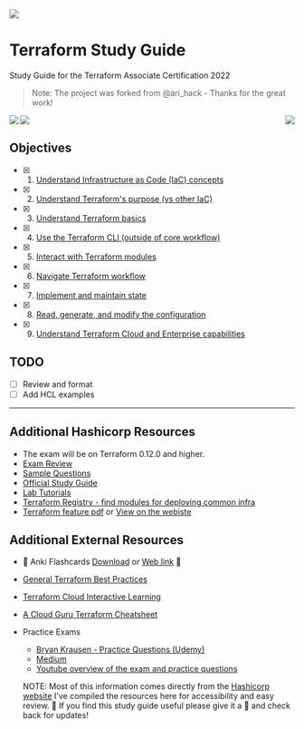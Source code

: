 <img align="center" src="tf-logo.png">

# Terraform Study Guide

Study Guide for the Terraform Associate Certification 2022

> Note: The project was forked from @ari_hack - Thanks for the great work!

<img align="left" src="https://img.shields.io/github/last-commit/ari-hacks/terraform-study-guide/master?style=for-the-badge">

<img align="center" src="https://img.shields.io/github/license/ari-hacks/terraform-study-guide?style=for-the-badge">

<img align="right" src="https://img.shields.io/github/repo-size/ari-hacks/terraform-study-guide?style=for-the-badge">

## Objectives

- [x] 1. [Understand Infrastructure as Code (IaC) concepts](/Objective%201%20&%202/Iac.md)
- [x] 2. [Understand Terraform's purpose (vs other IaC)](/Objective%201%20&%202/Iac.md)
- [x] 3. [Understand Terraform basics](/Objective%203/terraform-basics.md)
- [x] 4. [Use the Terraform CLI (outside of core workflow)](/Objective%204/terraform-cli.md)
- [x] 5. [Interact with Terraform modules](/Objective%205/modules.md)
- [x] 6. [Navigate Terraform workflow](/Objective%206/workflow.md)
- [x] 7. [Implement and maintain state](/Objective%207/manage-state.md)
- [x] 8. [Read, generate, and modify the configuration](/Objective%208/hcl-features.md)
- [x] 9. [Understand Terraform Cloud and Enterprise capabilities](/Objective%209/cloud-and-enterprise.md)

## TODO

- [ ] Review and format
- [ ] Add HCL examples

---

## Additional Hashicorp Resources

- The exam will be on Terraform 0.12.0 and higher.
- [Exam Review](https://learn.hashicorp.com/terraform/certification/terraform-associate-review)
- [Sample Questions](/Sample%20Questions%20/Question-Answer.md)
- [Official Study Guide](https://learn.hashicorp.com/tutorials/terraform/associate-study)
- [Lab Tutorials](https://learn.hashicorp.com/tutorials/terraform/infrastructure-as-code?in=terraform/aws-get-started)
- [Terraform Registry - find modules for deploying common infra](https://registry.terraform.io/)
- [Terraform feature pdf](/tf-feature-table.pdf) or [View on the webiste](https://www.hashicorp.com/products/terraform/pricing/)

## Additional External Resources

- 🌟 Anki Flashcards [Download](/anki/) or [Web link](https://ankiweb.net/shared/info/180398604) 🌟
- [General Terraform Best Practices](https://www.terraform-best-practices.com/)
- [Terraform Cloud Interactive Learning](https://www.katacoda.com/courses/terraform)
- [A Cloud Guru Terraform Cheatsheet](https://res.cloudinary.com/acloud-guru/image/fetch/c_thumb,f_auto,q_auto/https://acg-wordpress-content-production.s3.us-west-2.amazonaws.com/app/uploads/2020/11/terraform-cheatsheet-from-ACG.pdf)
- Practice Exams

  - [Bryan Krausen - Practice Questions (Udemy)](https://www.udemy.com/course/terraform-associate-practice-exam/)
  - [Medium](https://medium.com/bb-tutorials-and-thoughts/250-practice-questions-for-terraform-associate-certification-7a3ccebe6a1a)
  - [Youtube overview of the exam and practice questions](https://www.youtube.com/watch?v=vhZEdqlXlSs&list=PL5VXZTK6spA2HF5Kf0rI9RDRHF9Hopffr)

  NOTE: Most of this information comes directly from the [Hashicorp website](https://learn.hashicorp.com/terraform/certification/terraform-associate-study-guide) I've compiled the resources here for accessibility and easy review. 🙂 If you find this study guide useful please give it a 🌟 and check back for updates!
